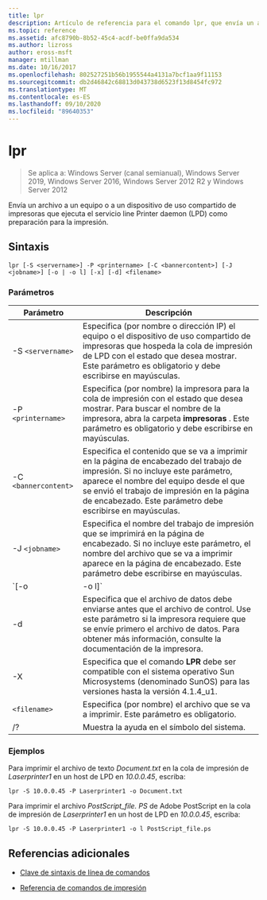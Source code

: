 ```yaml
---
title: lpr
description: Artículo de referencia para el comando lpr, que envía un archivo a un equipo o un dispositivo de uso compartido de impresoras que ejecuta el servicio line Printer daemon (LPD) como preparación para la impresión.
ms.topic: reference
ms.assetid: afc8790b-8b52-45c4-acdf-be0ffa9da534
ms.author: lizross
author: eross-msft
manager: mtillman
ms.date: 10/16/2017
ms.openlocfilehash: 802527251b56b1955544a4131a7bcf1aa9f11153
ms.sourcegitcommit: db2d46842c68813d043738d6523f13d8454fc972
ms.translationtype: MT
ms.contentlocale: es-ES
ms.lasthandoff: 09/10/2020
ms.locfileid: "89640353"
---
```

# <a name="lpr"></a>lpr

> Se aplica a: Windows Server (canal semianual), Windows Server 2019, Windows Server 2016, Windows Server 2012 R2 y Windows Server 2012

Envía un archivo a un equipo o a un dispositivo de uso compartido de impresoras que ejecuta el servicio line Printer daemon (LPD) como preparación para la impresión.

## <a name="syntax"></a>Sintaxis

```
lpr [-S <servername>] -P <printername> [-C <bannercontent>] [-J <jobname>] [-o | -o l] [-x] [-d] <filename>
```

### <a name="parameters"></a>Parámetros

| Parámetro | Descripción |
| --------- | ----------- |
| -S `<servername>` | Especifica (por nombre o dirección IP) el equipo o el dispositivo de uso compartido de impresoras que hospeda la cola de impresión de LPD con el estado que desea mostrar.  Este parámetro es obligatorio y debe escribirse en mayúsculas. |
| -P `<printername> `| Especifica (por nombre) la impresora para la cola de impresión con el estado que desea mostrar. Para buscar el nombre de la impresora, abra la carpeta **impresoras** . Este parámetro es obligatorio y debe escribirse en mayúsculas. |
| -C `<bannercontent>` | Especifica el contenido que se va a imprimir en la página de encabezado del trabajo de impresión. Si no incluye este parámetro, aparece el nombre del equipo desde el que se envió el trabajo de impresión en la página de encabezado. Este parámetro debe escribirse en mayúsculas. |
| -J `<jobname>` | Especifica el nombre del trabajo de impresión que se imprimirá en la página de encabezado. Si no incluye este parámetro, el nombre del archivo que se va a imprimir aparece en la página de encabezado. Este parámetro debe escribirse en mayúsculas. |
| `[-o | -o l]` | Especifica el tipo de archivo que desea imprimir. El parámetro **-o** especifica que desea imprimir un archivo de texto. El parámetro **-o l** especifica que desea imprimir un archivo binario (por ejemplo, un archivo PostScript). |
| -d | Especifica que el archivo de datos debe enviarse antes que el archivo de control. Use este parámetro si la impresora requiere que se envíe primero el archivo de datos. Para obtener más información, consulte la documentación de la impresora. |
| -X | Especifica que el comando **LPR** debe ser compatible con el sistema operativo Sun Microsystems (denominado SunOS) para las versiones hasta la versión 4.1.4_u1. |
| `<filename>` | Especifica (por nombre) el archivo que se va a imprimir. Este parámetro es obligatorio. |
| /? | Muestra la ayuda en el símbolo del sistema. |

### <a name="examples"></a>Ejemplos

Para imprimir el archivo de texto *Document.txt* en la cola de impresión de *Laserprinter1* en un host de LPD en *10.0.0.45*, escriba:

```
lpr -S 10.0.0.45 -P Laserprinter1 -o Document.txt
```

Para imprimir el archivo *PostScript_file. PS* de Adobe PostScript en la cola de impresión de *Laserprinter1* en un host de LPD en *10.0.0.45*, escriba:

```
lpr -S 10.0.0.45 -P Laserprinter1 -o l PostScript_file.ps
```

## <a name="additional-references"></a>Referencias adicionales

- [Clave de sintaxis de línea de comandos](command-line-syntax-key.md)

- [Referencia de comandos de impresión](print-command-reference.md)
